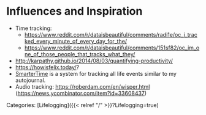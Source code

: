 # Influences and Inspiration

 - Time tracking: 
    - https://www.reddit.com/r/dataisbeautiful/comments/radi1e/oc_i_tracked_every_minute_of_every_day_for_the/
    - https://www.reddit.com/r/dataisbeautiful/comments/151sf82/oc_im_one_of_those_people_that_tracks_what_they/
 - http://karpathy.github.io/2014/08/03/quantifying-productivity/
 - https://howisfelix.today/?
 - [SmarterTime](https://www.smartertime.com/index.html) is a system for
   tracking all life events similar to my autojournal.
 - Audio tracking: https://roberdam.com/en/wisper.html (https://news.ycombinator.com/item?id=33608437)

Categories: [Lifelogging]({{< relref "/" >}}?Lifelogging=true)